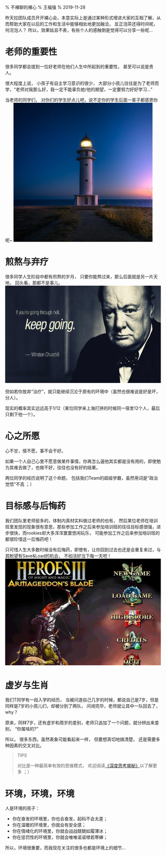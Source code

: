 % 不裸聊的裸心
% 王福强
% 2019-11-28

昨天拉团队成员开开裸心会，本意实际上是通过某种形式增进大家的互相了解，从而帮助大家在以后的工作和生活中能够相处地更加融洽， 反正泡茶还得时间呢，何况泡人？ 所以，效果姑且不表，有些个人的感触倒是觉得可以分享一些呢...

# 老师的重要性

很多同学都会提到一位好老师在他们人生中所起到的重要性， 甚至可以说是贵人。

很大程度上说， 小孩子有自主学习意识的很少， 大部分小孩儿往往是为了老师而学，“老师对我那么好，我一定不能辜负她/他的期望，一定要努力好好学习...”

当老师的同学们， 对你们的学生好点儿吧，说不定你的学生后面一辈子都感恩你呢~
![light_tower](images/light_tower.jpeg)



# 煎熬与弃疗

很多同学人生阶段中都有煎熬的岁月， 只要你能熬过来，那么后面就是另一片天地， 回头看，那都不是事儿。 
![churchill](images/churchill.jpg)

但如若你放弃“治疗”，就只能继续沉沦于原有的环境中（虽然也很难说是好是坏，分人）。

现实的概率其实远远高于1/12（某位同学来上海打拼的时候同一宿舍12个人，最后只剩下他一个）。

# 心之所愿

心不甘，情不愿，事不会干好。

如果一个人自己心里不愿意做某件事情，你再怎么逼他其实都是没有用的，即使勉为其难去做了，也做不好，往往也没有好的结果。

两位同学的经历说明了这个命题， 包括我们Team的超级学霸，虽然用词是“政治觉悟”不高 ；）

# 目标感与后悔药

我们团队里老师挺多的，体制内真材实料做过老师的也有， 然后某位老师在培训班里发现的现象很有意思，那些参加工作之后来参加培训班的往往目标感很强，进步很快，而rookies却大多浑浑噩噩悠闲玩乐， 可能参加工作之后来参加培训班的都很珍惜这一后悔药吧！

只可惜人生大多数时候没有后悔药，即使有，让你回到过去也还是会重复来过，与其盼望有Save&Load的机会， 不如活好当下每一天吧！
![load game](images/load_game.png)

# 虚岁与生肖

我们T同学有一段入学的经历， 当被问道自己几岁的时候，都说自己是7岁，但是同样是7岁的小孩儿们，却被分到了两队， 问询完毕，老师就让其中一队回去了， why？

原来，同样7岁，还有虚岁和周岁的差别，老师只追加了一个问题，就分辨出来差别， “你属啥的?”

所以， 很多东西，虽然表象可能看起来一样， 但要想真切地搞清楚， 还是需要多种因素的交叉对比。 

> TIPS
> 
> 对比是一种最简单有效的思维模式， 欢迎阅读[《深度思考揭秘》](https://afoo.me/books.html#%E6%B7%B1%E5%BA%A6%E6%80%9D%E8%80%83%E6%8F%AD%E7%A7%98)以了解更多 ；）


# 环境，环境，环境

人是环境的孩子：

- 你在奋发的环境里，你也会奋发，起码不会太差；
- 你在温暖的环境里，你就会有安全感；
- 你在情绪化的环境里，你就会战战兢兢如履薄冰；
- 你在惩罚性的环境里，你就会唯唯诺诺噤若寒蝉；

所以，环境很重要，而我现在关注的很多也都是环境上的细节...





